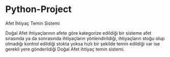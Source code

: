 # Python-Project
Afet İhtiyaç Temin Sistemi

Doğal Afet ihtiyaçlarının afete göre kategorize edildiği bir sisteme afet sırasında ya da sonrasında
ihtiyaçların yönlendirildiği, ihtiyaçların stoğu olup olmadığı kontrol edildiği stokta yoksa hızlı bir şekilde
temin edildiği var ise gerekli yere gönderildiği Doğal Afet ihtiyaç temin sistemi.
